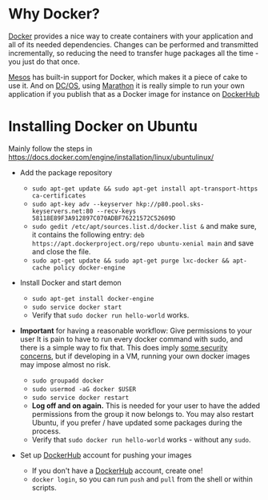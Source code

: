 # Why Docker?
[Docker](https://www.docker.com/) provides a nice way to create containers with your application and all of its needed dependencies.
Changes can be performed and transmitted incrementally, so reducing the need to transfer huge packages all the time - you just do that once.

[Mesos](http://mesos.apache.org/documentation/latest/docker-containerizer/) has built-in support for Docker, which makes it a piece of cake to use it.
And on [DC/OS](https://mesosphere.com/blog/2013/09/26/docker-on-mesos/), using [Marathon](https://docs.mesosphere.com/1.7/usage/tutorials/docker-app/) it is really simple to run your own application 
if you publish that as a Docker image for instance on [DockerHub](https://hub.docker.com/)

# Installing Docker on Ubuntu 
Mainly follow the steps in <https://docs.docker.com/engine/installation/linux/ubuntulinux/>

* Add the package repository
  * `sudo apt-get update && sudo apt-get install apt-transport-https ca-certificates`
  * `sudo apt-key adv --keyserver hkp://p80.pool.sks-keyservers.net:80 --recv-keys 58118E89F3A912897C070ADBF76221572C52609D`
  * `sudo gedit /etc/apt/sources.list.d/docker.list &` and make sure, 
     it contains the following entry: `deb https://apt.dockerproject.org/repo ubuntu-xenial main` and save and close the file. 
  * `sudo apt-get update && sudo apt-get purge lxc-docker && apt-cache policy docker-engine`

* Install Docker and start demon
  * `sudo apt-get install docker-engine`
  * `sudo service docker start`
  * Verify that `sudo docker run hello-world` works.
  
* **Important** for having a reasonable workflow: Give permissions to your user
  It is pain to have to run every docker command with sudo, and there is a simple way to fix that.
  This does imply [some security concerns](https://docs.docker.com/engine/security/security/#docker-daemon-attack-surface), 
  but if developing in a VM, running your own docker images may impose almost no risk. 
  * `sudo groupadd docker`
  * `sudo usermod -aG docker $USER`
  * `sudo service docker restart`
  * **Log off and on again.** This is needed for your user to have the added permissions from the group it now belongs to.
    You may also restart Ubuntu, if you prefer / have updated some packages during the process.
  * Verify that `sudo docker run hello-world` works - without any `sudo`. 
  
* Set up [DockerHub](https://hub.docker.com/) account for pushing your images
  * If you don't have a [DockerHub](https://hub.docker.com/) account, create one!
  * `docker login`, so you can run `push` and `pull` from the shell or within scripts.
  
